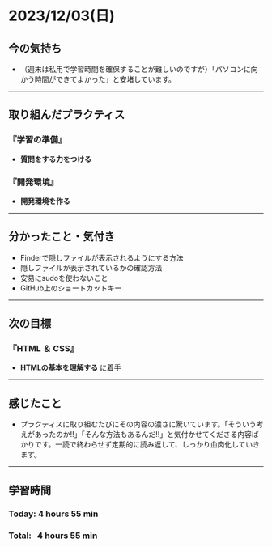 # 2023/12/03(日)
## 今の気持ち
- （週末は私用で学習時間を確保することが難しいのですが）「パソコンに向かう時間ができてよかった」と安堵しています。
---

## 取り組んだプラクティス
### 『学習の準備』
- **質問をする力をつける**
### 『開発環境』
- **開発環境を作る**
---

## 分かったこと・気付き
- Finderで隠しファイルが表示されるようにする方法
- 隠しファイルが表示されているかの確認方法
- 安易にsudoを使わないこと
- GitHub上のショートカットキー
---

## 次の目標
### 『HTML ＆ CSS』
- **HTMLの基本を理解する** に着手
---

## 感じたこと
- プラクティスに取り組むたびにその内容の濃さに驚いています。「そういう考えがあったのか!!」「そんな方法もあるんだ!!」と気付かせてくださる内容ばかりです。一読で終わらせず定期的に読み返して、しっかり血肉化していきます。
---

## 学習時間
### Today: 4 hours 55 min
### Total:&nbsp;&nbsp; 4 hours 55 min
